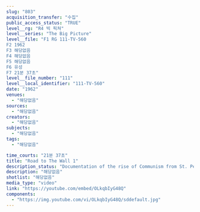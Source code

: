 ```yaml
---
slug: "803"
acquisition_transfer: "수집"
public_access_status: "TRUE"
level__rg: "R4 빅 픽쳐"
level__series: "The Big Picture"
level__file: "F1 RG 111-TV-560
F2 1962
F3 해당없음
F4 해당없음
F5 해당없음
F6 유성
F7 21분 37초"
level__file_number: "111"
level__local_identifier: "111-TV-560"
date: "1962"
venues: 
  - "해당없음"
sources: 
  - "해당없음"
creators: 
  - "해당없음"
subjects: 
  - "해당없음"
tags: 
  - "해당없음"

time_courts: "21분 37초"
title: "Road to The Wall 1"
description_status: "Documentation of the rise of Communism from St. Petersburg, Russia in early days of Lenin and Trotzky to Berlin and Cuba under the influence of Krushchev."
description: "해당없음"
shotlist: "해당없음"
media_type: "video"
link: "https://youtube.com/embed/OLkqbIyG48Q"
components: 
  - "https://img.youtube.com/vi/OLkqbIyG48Q/sddefault.jpg"
---
```

